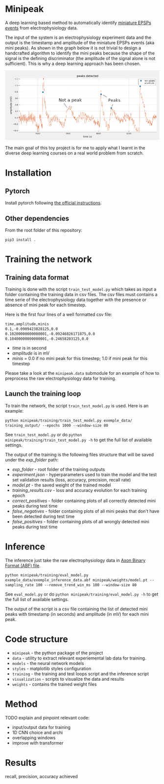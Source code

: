 # Minipeak #

A deep learning based method to automatically identify [miniature EPSPs events](https://en.wikipedia.org/wiki/Excitatory_postsynaptic_potential#Miniature_EPSPs_and_quantal_analysis) from electrophysiology data.

The input of the system is an electrophysiology experiment data and the output is the timestamp and amplitude of the miniature EPSPs events (aka mini peaks). As shown in the graph below it is not trivial to design a handcrafted algorithm to identify the mini peaks because the shape of the signal is the defining discriminator (the amplitude of the signal alone is not sufficient). This is why a deep learning approach has been chosen.

![Alt text](media/peaks_detection_graph.png)

The main goal of this toy project is for me to apply what I learnt in the diverse deep learning courses on a real world problem from scratch.

# Installation

## Pytorch

Install pytorch following [the official instructions](https://pytorch.org/get-started/locally/).

## Other dependencies

From the root folder of this repository:

```
pip3 install .
```

# Training the network

## Training data format

Training is done with the script `train_test_model.py` which takes as input a folder containing the training data in csv files.
The csv files must contains a time serie of the electrophysiology data together with the presence or absence of mini peak for each timestep.

Here is the first four lines of a well formatted csv file:

```
time,amplitude,minis
0.1,-0.0909423828125,0.0
0.10200000000000001,-0.09246826171875,0.0
0.10400000000000001,-0.24658203125,0.0
```

- *time* is in second
- *amplitude* is in mV
- *minis* = 0.0 if no mini peak for this timestep; 1.0 if mini peak for this timestep

Please take a look at the `minipeak.data` submodule for an example of how to preprocess the raw electrophysiology data for training.

## Launch the training loop

To train the network, the script `train_test_model.py` is used. Here is an example:

```
python minipeak/training/train_test_model.py exemple_data/ training_output/ --epochs 1000 --window-size 80
```

See `train_test_model.py` or do `python minipeak/training/train_test_model.py -h` to get the full list of available settings.

The output of the training is the following files structure that will be saved under the *exp_folder* path:

- *exp_folder* - root folder of the training outputs
 - *experiment.json* - hyperparameters used to train the model and the test set validation results (loss, accuracy, precision, recall rate)
 - *model.pt* - the saved weight of the trained model
 - *training_results.csv* - loss and accuracy evolution for each training epoch
 - *correct_positives* - folder containing plots of all correctly detected mini peaks during test time
 - *false_negatives* - folder containing plots of all mini peaks that don't have been detected during test time
 - *false_positives* - folder containing plots of all wrongly detected mini peaks during test time

# Inference

The inference just take the raw electrophysiology data in [Axon Binary Format (ABF) file](https://www.moleculardevices.com/sites/default/files/en/assets/user-guide/dd/cns/axon-binary-file-format-v2-0-9.pdf).

```
python minipeak/training/eval_model.py exemple_data/exemple_inference_data.abf minipeak/weights/model.pt --sampling_rate 100 --remove_trend_win_ms 100 --window-size 80
```

See `eval_model.py` or do `python minipeak/training/eval_model.py -h` to get the full list of available settings.

The output of the script is a csv file containing the list of detected mini peaks with timestamp (in seconds) and amplitude (in mV) for each mini peak.

# Code structure

- `minipeak`   - the python package of the project
 - `data`     - utility to extract relevant experiemental lab data for training.
 - `models`   - the neural network models
 - `styles`   - matplotlib styles configuration
 - `training` - the training and test loops script and the inference script
 - `visualization` - scripts to visualize the data and results
 - `weights`  - contains the trained weight files

# Method

TODO explain and pinpoint relevant code:
- input/output data for training
- 1D CNN choice and archi
- overlapping windows
- improve with transformer

# Results

recall, precision, accuracy achieved

